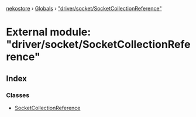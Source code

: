 [nekostore](../README.md) › [Globals](../globals.md) › ["driver/socket/SocketCollectionReference"](_driver_socket_socketcollectionreference_.md)

# External module: "driver/socket/SocketCollectionReference"

## Index

### Classes

* [SocketCollectionReference](../classes/_driver_socket_socketcollectionreference_.socketcollectionreference.md)
